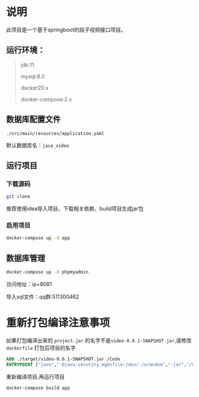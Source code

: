 # 说明
此项目是一个基于springboot的段子视频接口项目。

## 运行环境：
> jdk:11
> 
> mysql:8.0
> 
> docker20.x
> 
> docker-compose:2.x

## 数据库配置文件
```text
./src/main/resources/application.yaml
```
默认数据库名：`java_video` 

## 运行项目
### 下载源码
```bash
git clone 
```
推荐使用idea导入项目，下载相关依赖，build项目生成jar包
### 启用项目
```bash
docker-compose up -d app
```
## 数据库管理
```bash
docker-compose up -d phpmyadmin
```
访问地址：ip+8081

导入sql文件：qq群:511300462

# 重新打包编译注意事项
如果打包编译出来的 `project.jar` 的名字不是`video-0.0.1-SNAPSHOT.jar`,请修改`dockerfile` 打包后项目的名字
```dockerfile
ADD ./target/video-0.0.1-SNAPSHOT.jar /Code
ENTRYPOINT ["java","-Djava.security.egd=file:/dev/./urandom","-jar","/Code/video-0.0.1-SNAPSHOT.jar"]
```
重新编译项目,再运行项目
```bash
docker-compose build app
```